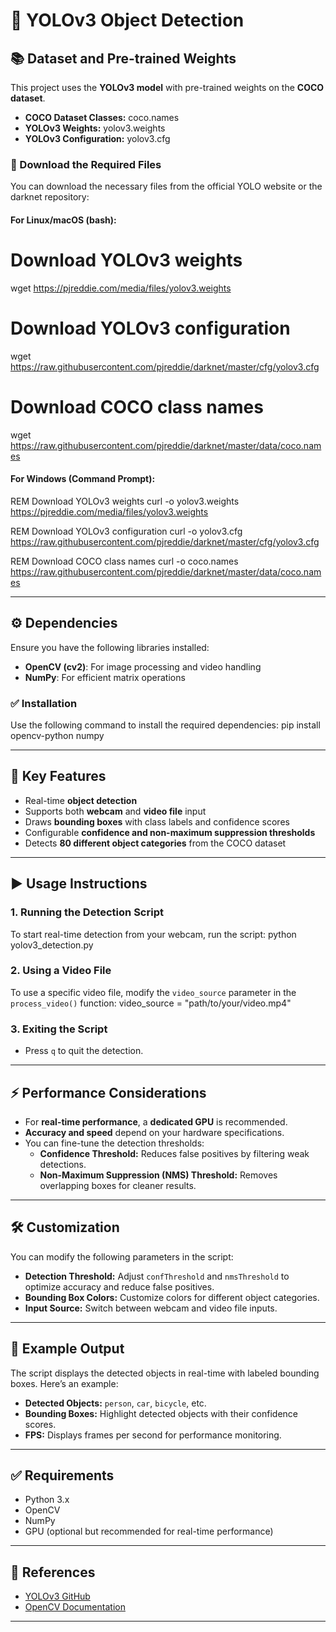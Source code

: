# 🚀 YOLOv3 Object Detection

## 📚 Dataset and Pre-trained Weights
This project uses the **YOLOv3 model** with pre-trained weights on the **COCO dataset**.

- **COCO Dataset Classes:** coco.names
- **YOLOv3 Weights:** yolov3.weights
- **YOLOv3 Configuration:** yolov3.cfg

### 🔗 Download the Required Files
You can download the necessary files from the official YOLO website or the darknet repository:

#### For Linux/macOS (bash):
# Download YOLOv3 weights
wget https://pjreddie.com/media/files/yolov3.weights

# Download YOLOv3 configuration
wget https://raw.githubusercontent.com/pjreddie/darknet/master/cfg/yolov3.cfg

# Download COCO class names
wget https://raw.githubusercontent.com/pjreddie/darknet/master/data/coco.names

#### For Windows (Command Prompt):
REM Download YOLOv3 weights
curl -o yolov3.weights https://pjreddie.com/media/files/yolov3.weights

REM Download YOLOv3 configuration
curl -o yolov3.cfg https://raw.githubusercontent.com/pjreddie/darknet/master/cfg/yolov3.cfg

REM Download COCO class names
curl -o coco.names https://raw.githubusercontent.com/pjreddie/darknet/master/data/coco.names

---

## ⚙️ Dependencies

Ensure you have the following libraries installed:

- **OpenCV (cv2)**: For image processing and video handling
- **NumPy**: For efficient matrix operations

### ✅ Installation
Use the following command to install the required dependencies:
pip install opencv-python numpy

---

## 🚦 Key Features
- Real-time **object detection**
- Supports both **webcam** and **video file** input
- Draws **bounding boxes** with class labels and confidence scores
- Configurable **confidence and non-maximum suppression thresholds**
- Detects **80 different object categories** from the COCO dataset

---

## ▶️ Usage Instructions

### 1. Running the Detection Script
To start real-time detection from your webcam, run the script:
python yolov3_detection.py

### 2. Using a Video File
To use a specific video file, modify the `video_source` parameter in the `process_video()` function:
video_source = "path/to/your/video.mp4"

### 3. Exiting the Script
- Press `q` to quit the detection.

---

## ⚡️ Performance Considerations
- For **real-time performance**, a **dedicated GPU** is recommended.
- **Accuracy and speed** depend on your hardware specifications.
- You can fine-tune the detection thresholds:
  - **Confidence Threshold:** Reduces false positives by filtering weak detections.
  - **Non-Maximum Suppression (NMS) Threshold:** Removes overlapping boxes for cleaner results.

---

## 🛠️ Customization
You can modify the following parameters in the script:
- **Detection Threshold:** Adjust `confThreshold` and `nmsThreshold` to optimize accuracy and reduce false positives.
- **Bounding Box Colors:** Customize colors for different object categories.
- **Input Source:** Switch between webcam and video file inputs.

---

## 📌 Example Output
The script displays the detected objects in real-time with labeled bounding boxes. Here’s an example:

- **Detected Objects:** `person`, `car`, `bicycle`, etc.
- **Bounding Boxes:** Highlight detected objects with their confidence scores.
- **FPS:** Displays frames per second for performance monitoring.

---

## ✅ Requirements
- Python 3.x
- OpenCV
- NumPy
- GPU (optional but recommended for real-time performance)

---


## 📝 References
- [YOLOv3 GitHub](https://github.com/pjreddie/darknet)
- [OpenCV Documentation](https://docs.opencv.org)

---

